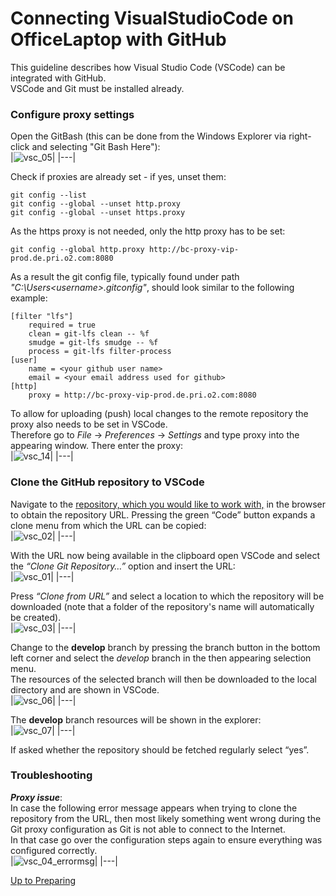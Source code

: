 # Connecting VisualStudioCode on OfficeLaptop with GitHub

This guideline describes how Visual Studio Code (VSCode) can be integrated with GitHub.  
VSCode and Git must be installed already.

### Configure proxy settings

Open the GitBash (this can be done from the Windows Explorer via right-click and selecting "Git Bash Here"):  
|![vsc_05](https://user-images.githubusercontent.com/57349523/152162633-c738b33a-f4ae-4ffe-a05d-c435bd132e1e.jpg)|
|---|

Check if proxies are already set - if yes, unset them:  
```
git config --list 
git config --global --unset http.proxy
git config --global --unset https.proxy
```
As the https proxy is not needed, only the http proxy has to be set:  
```
git config --global http.proxy http://bc-proxy-vip-prod.de.pri.o2.com:8080
```

As a result the git config file, typically found under path *"C:\Users\<username>\.gitconfig"*, should look similar to the following example:  
```
[filter "lfs"]
	required = true
	clean = git-lfs clean -- %f
	smudge = git-lfs smudge -- %f
	process = git-lfs filter-process
[user]
	name = <your github user name>
	email = <your email address used for github>
[http]
	proxy = http://bc-proxy-vip-prod.de.pri.o2.com:8080
```

To allow for uploading (push) local changes to the remote repository the proxy also needs to be set in VSCode.  
Therefore go to *File* -> *Preferences* -> *Settings* and type proxy into the appearing window. There enter the proxy:    
|![vsc_14](https://user-images.githubusercontent.com/57349523/152184549-29eed2d0-cf8f-4b38-b343-3ca0762889d9.jpg)|
|---|

### Clone the GitHub repository to VSCode

Navigate to the [repository, which you would like to work with,](https://github.com/openBackhaul/Overview) in the browser to obtain the repository URL. Pressing the green “Code” button expands a clone menu from which the URL can be copied:  
|![vsc_02](https://user-images.githubusercontent.com/57349523/152162626-7b471cb2-7957-45f4-a295-630fb64799b8.jpg)|
|---|

With the URL now being available in the clipboard open VSCode and select the *“Clone Git Repository…”* option and insert the URL:  
|![vsc_01](https://user-images.githubusercontent.com/57349523/152162617-38539c42-909b-4a64-9440-83338ac9ad80.jpg)|
|---|

Press *“Clone from URL”* and select a location to which the repository will be downloaded (note that a folder of the repository's name will automatically be created).  
|![vsc_03](https://user-images.githubusercontent.com/57349523/152162630-03b0bdbb-c44e-43a8-b954-72b9fba97f84.jpg)|
|---|

Change to the **develop** branch by pressing the branch button in the bottom left corner and select the *develop* branch in the then appearing selection menu.  
The resources of the selected branch will then be downloaded to the local directory and are shown in VSCode.  
|![vsc_06](https://user-images.githubusercontent.com/57349523/152162636-3587d64c-21d0-4d54-8869-700b293bc995.jpg)|
|---|

The **develop** branch resources will be shown in the explorer:  
|![vsc_07](https://user-images.githubusercontent.com/57349523/152162638-ec039755-eb12-4119-bc8e-40d4b9df8139.jpg)|
|---|

If asked whether the repository should be fetched regularly select “yes”.  

### Troubleshooting

**_Proxy issue_**:  
In case the following error message appears when trying to clone the repository from the URL, then most likely something went wrong during the Git proxy configuration as Git is not able to connect to the Internet.  
In that case go over the configuration steps again to ensure everything was configured correctly.  
|![vsc_04_errormsg](https://user-images.githubusercontent.com/57349523/152162632-f35d84e1-8337-4949-8a59-8a2b4b78c863.jpg)|
|---|

[Up to Preparing](../PreparingSpecifying.md)
